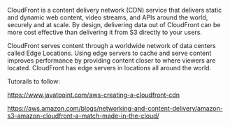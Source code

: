  CloudFront is a content delivery network (CDN) service that delivers static and dynamic web content, video streams, and APIs around the world, securely and at scale. By design, delivering data out of CloudFront can be more cost effective than delivering it from S3 directly to your users.

CloudFront serves content through a worldwide network of data centers called Edge Locations. Using edge servers to cache and serve content improves performance by providing content closer to where viewers are located. CloudFront has edge servers in locations all around the world.

Tutorails to follow:

https://www.javatpoint.com/aws-creating-a-cloudfront-cdn

https://aws.amazon.com/blogs/networking-and-content-delivery/amazon-s3-amazon-cloudfront-a-match-made-in-the-cloud/
